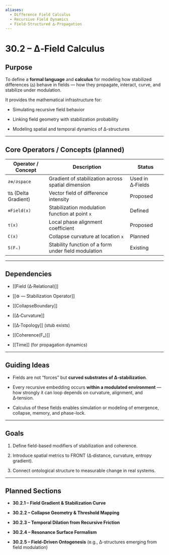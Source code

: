 ```yaml
---
aliases:
  - Difference Field Calculus
  - Recursive Field Dynamics 
  - Field-Structured ∆‑Propagation
---
```


# 30.2 – ∆‑Field Calculus

## Purpose

To define a **formal language** and **calculus** for modeling how stabilized differences (`∆`) behave in fields — how they propagate, interact, curve, and stabilize under modulation.

It provides the mathematical infrastructure for:

- Simulating recursive field behavior
    
- Linking field geometry with stabilization probability
    
- Modeling spatial and temporal dynamics of ∆-structures
    

---

## Core Operators / Concepts (planned)

|Operator / Concept|Description|Status|
|---|---|---|
|`∂⊚/∂space`|Gradient of stabilization across spatial dimension|Used in ∆‑Fields|
|`∇∆` (Delta Gradient)|Vector field of difference intensity|Proposed|
|`⊚Field(x)`|Stabilization modulation function at point `x`|Defined|
|`τ(x)`|Local phase alignment coefficient|Proposed|
|`C(x)`|Collapse curvature at location `x`|Planned|
|`S(Fₙ)`|Stability function of a form under field modulation|Existing|

---

## Dependencies

- [[Field (∆‑Relational)]]
    
- [[⊚ — Stabilization Operator]]
    
- [[CollapseBoundary]]
    
- [[∆‑Curvature]]
    
- [[∆‑Topology]] (stub exists)
    
- [[Coherence(Fₙ)]]
    
- [[Time]] (for propagation dynamics)
    

---

## Guiding Ideas

- Fields are not “forces” but **curved substrates of ∆‑stabilization**.
    
- Every recursive embedding occurs **within a modulated environment** — how strongly it can loop depends on curvature, alignment, and ∆‑tension.
    
- Calculus of these fields enables simulation or modeling of emergence, collapse, memory, and phase-lock.
    

---

## Goals

1. Define field-based modifiers of stabilization and coherence.
    
2. Introduce spatial metrics to FRONT (∆‑distance, curvature, entropy gradient).
    
3. Connect ontological structure to measurable change in real systems.
    

---

## Planned Sections

- **30.2.1 – Field Gradient & Stabilization Curve**
    
- **30.2.2 – Collapse Geometry & Threshold Mapping**
    
- **30.2.3 – Temporal Dilation from Recursive Friction**
    
- **30.2.4 – Resonance Surface Formalism**
    
- **30.2.5 – Field-Driven Ontogenesis** (e.g., ∆-structures emerging from field modulation)
    
